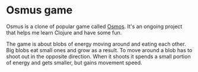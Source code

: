 # Osmus game

Osmus is a clone of popular game called [Osmos](https://www.osmos-game.com/).
It's an ongoing project that helps me learn Clojure and have some fun.

The game is about blobs of energy moving around and eating each other.
Big blobs eat small ones and grow as a result. To move around a blob
has to shoot out in the opposite direction. When it shoots it spends
a small portion of energy and gets smaller, but gains movement speed.